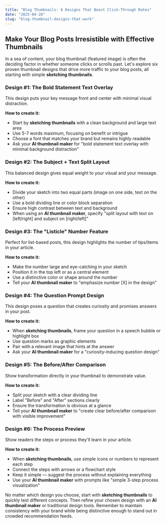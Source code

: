 ```yaml
---
title: "Blog Thumbnails: 6 Designs That Boost Click-Through Rates"
date: "2025-04-20"
slug: "blog-thumbnail-designs-that-work"
---
```


## Make Your Blog Posts Irresistible with Effective Thumbnails

In a sea of content, your blog thumbnail (featured image) is often the deciding factor in whether someone clicks or scrolls past. Let's explore six proven thumbnail designs that drive more traffic to your blog posts, all starting with simple **sketching thumbnails**.

### Design #1: The Bold Statement Text Overlay

This design puts your key message front and center with minimal visual distraction.

**How to create it:**
- Start by **sketching thumbnails** with a clean background and large text area
- Use 5-7 words maximum, focusing on benefit or intrigue
- Choose a font that matches your brand but remains highly readable
- Ask your **AI thumbnail maker** for "bold statement text overlay with minimal background distraction"

### Design #2: The Subject + Text Split Layout

This balanced design gives equal weight to your visual and your message.

**How to create it:**
- Divide your sketch into two equal parts (image on one side, text on the other)
- Use a bold dividing line or color block separation
- Ensure high contrast between text and background
- When using an **AI thumbnail maker**, specify "split layout with text on [left/right] and subject on [right/left]"

### Design #3: The "Listicle" Number Feature

Perfect for list-based posts, this design highlights the number of tips/items in your article.

**How to create it:**
- Make the number large and eye-catching in your sketch
- Position it in the top left or as a central element
- Use a distinctive color or shape around the number
- Tell your **AI thumbnail maker** to "emphasize number [X] in the design"

### Design #4: The Question Prompt Design

This design poses a question that creates curiosity and promises answers in your post.

**How to create it:**
- When **sketching thumbnails**, frame your question in a speech bubble or highlight box
- Use question marks as graphic elements
- Pair with a relevant image that hints at the answer
- Ask your **AI thumbnail maker** for a "curiosity-inducing question design"

### Design #5: The Before/After Comparison

Show transformation directly in your thumbnail to demonstrate value.

**How to create it:**
- Split your sketch with a clear dividing line
- Label "Before" and "After" sections clearly
- Ensure the transformation is obvious at a glance
- Tell your **AI thumbnail maker** to "create clear before/after comparison with visible improvement"

### Design #6: The Process Preview

Show readers the steps or process they'll learn in your article.

**How to create it:**
- When **sketching thumbnails**, use simple icons or numbers to represent each step
- Connect the steps with arrows or a flowchart style
- Keep it simple — suggest the process without explaining everything
- Use your **AI thumbnail maker** with prompts like "simple 3-step process visualization"

No matter which design you choose, start with **sketching thumbnails** to quickly test different concepts. Then refine your chosen design with an **AI thumbnail maker** or traditional design tools. Remember to maintain consistency with your brand while being distinctive enough to stand out in crowded recommendation feeds.